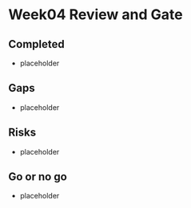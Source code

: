 # Week04 Review and Gate
## Completed
- placeholder
## Gaps
- placeholder
## Risks
- placeholder
## Go or no go
- placeholder
